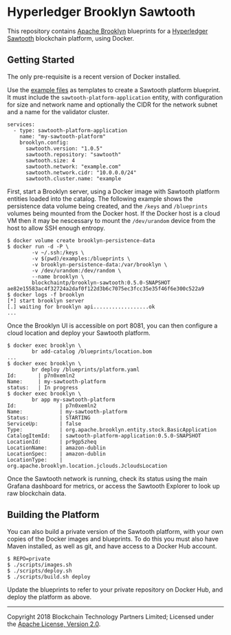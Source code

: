 Hyperledger Brooklyn Sawtooth
=============================

This repository contains [Apache Brooklyn](https://brooklyn.apache.org/) blueprints for a [Hyperledger Sawtooth](https://github.com/hyperledger/sawtooth-core) blockchain platform, using Docker.

## Getting Started

The only pre-requisite is a recent version of Docker installed.

Use the [example files](./examples) as templates to create a Sawtooth platform blueprint. It must include the `sawtooth-platform-application` entity, with configuration for size and network name and optionally the CIDR for the network subnet and a name for the validator cluster.

    services:
      - type: sawtooth-platform-application
        name: "my-sawtooth-platform"
        brooklyn.config:
          sawtooth.version: "1.0.5"
          sawtooth.repository: "sawtooth"
          sawtooth.size: 4
          sawtooth.network: "example.com"
          sawtooth.network.cidr: "10.0.0.0/24"
          sawtooth.cluster.name: "example

First, start a Brooklyn server, using a Docker image with Sawtooth platform entities loaded into the catalog. The following example shows the persistence data volume being created, and the `/keys` and `/blueprints` volumes being mounted from the Docker host. If the Docker host is a cloud VM then it may be nescessary to mount the `/dev/urandom` device from the host to allow SSH enough entropy.

    $ docker volume create brooklyn-persistence-data
    $ docker run -d -P \
            -v ~/.ssh:/keys \
            -v $(pwd)/examples:/blueprints \
            -v brooklyn-persistence-data:/var/brooklyn \
            -v /dev/urandom:/dev/random \
            --name brooklyn \
            blockchaintp/brooklyn-sawtooth:0.5.0-SNAPSHOT
    ae82e15583ac4f32724a2daf0f122d3b6c7075ec3fcc35e35f46f6e300c522a9
    $ docker logs -f brooklyn
    [*] start brooklyn server
    [.] waiting for brooklyn api..................ok
    ...

Once the Brooklyn UI is accessible on port 8081, you can then configure a cloud location and deploy your Sawtooth platform.

    $ docker exec brooklyn \
            br add-catalog /blueprints/location.bom
    ...
    $ docker exec brooklyn \
            br deploy /blueprints/platform.yaml
    Id:       | p7n0xemln2
    Name:     | my-sawtooth-platform
    status:   | In progress
    $ docker exec brooklyn \
            br app my-sawtooth-platform
    Id:              | p7n0xemln2
    Name:            | my-sawtooth-platform
    Status:          | STARTING
    ServiceUp:       | false
    Type:            | org.apache.brooklyn.entity.stock.BasicApplication
    CatalogItemId:   | sawtooth-platform-application:0.5.0-SNAPSHOT
    LocationId:      | pr9gp5zheq
    LocationName:    | amazon-dublin
    LocationSpec:    | amazon-dublin
    LocationType:    | org.apache.brooklyn.location.jclouds.JcloudsLocation

Once the Sawtooth network is running, check its status using the main Grafana dashboard for metrics, or access the Sawtooth Explorer to look up raw blockchain data.

## Building the Platform

You can also build a private version of the Sawtooth platform, with your own copies of the Docker images and blueprints. To do this you must also have Maven installed, as well as git, and have access to a Docker Hub account.

    $ REPO=private
    $ ./scripts/images.sh
    $ ./scripts/deploy.sh
    $ ./scripts/build.sh deploy

Update the blueprints to refer to your private repository on Docker Hub, and deploy the platform as above.

---
Copyright 2018 Blockchain Technology Partners Limited; Licensed under the [Apache License, Version 2.0](./LICENSE).
